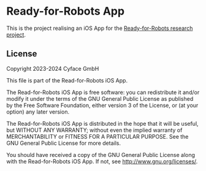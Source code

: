 #  Ready-for-Robots App

This is the project realising an iOS App for the [Ready-for-Robots research project](https://ready-for-robots.de/).

## License

Copyright 2023-2024 Cyface GmbH

This file is part of the Read-for-Robots iOS App.

The Read-for-Robots iOS App is free software: you can redistribute it and/or modify
it under the terms of the GNU General Public License as published by
the Free Software Foundation, either version 3 of the License, or
(at your option) any later version.

The Read-for-Robots iOS App is distributed in the hope that it will be useful,
but WITHOUT ANY WARRANTY; without even the implied warranty of
MERCHANTABILITY or FITNESS FOR A PARTICULAR PURPOSE. See the
GNU General Public License for more details.

You should have received a copy of the GNU General Public License
along with the Read-for-Robots iOS App. If not, see <http://www.gnu.org/licenses/>.

